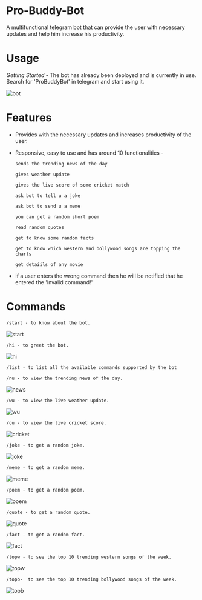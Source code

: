 # Pro-Buddy-Bot
A multifunctional telegram bot that can provide the user with necessary updates and help him increase his productivity.

# Usage

 *Getting Started* - The bot has already been deployed and is currently in use. Search for 'ProBuddyBot' in telegram and start using it.
 
![bot](https://user-images.githubusercontent.com/89451392/161108890-523c9fe6-e41c-46ea-adbf-70789ff2ba0f.png)
 
 
# Features

  - Provides with the necessary updates and increases productivity of the user.

  - Responsive, easy to use and has around 10 functionalities -

        sends the trending news of the day

        gives weather update

        gives the live score of some cricket match

        ask bot to tell u a joke

        ask bot to send u a meme

        you can get a random short poem 

        read random quotes

        get to know some random facts

        get to know which western and bollywood songs are topping the charts
        
        get detaiils of any movie
        
 - If a user enters the wrong command then he will be notified that he entered the 'Invalid command!'

# Commands
              
    /start - to know about the bot.
    
   ![start](https://user-images.githubusercontent.com/89451392/161107687-e7ea9587-2a50-46a9-81c7-60e420fc058d.png)

    /hi - to greet the bot.
    
   ![hi](https://user-images.githubusercontent.com/89451392/161107754-5f41e4c9-bbb7-43fc-9c9b-977c498f4097.png)
   
    /list - to list all the available commands supported by the bot

    /nu - to view the trending news of the day.
    
   ![news](https://user-images.githubusercontent.com/89451392/161107770-da2a9377-3dbd-4e25-b294-8ee5f005ba00.png)

    /wu - to view the live weather update.
    
   ![wu](https://user-images.githubusercontent.com/89451392/161107780-f414b812-ac59-4f3f-8e40-66c021965a9b.png)

    /cu - to view the live cricket score.
    
   ![cricket](https://user-images.githubusercontent.com/89451392/161107786-b79bf3d3-f10c-499b-aa92-55c4509da318.png)

    /joke - to get a random joke.
    
   ![joke](https://user-images.githubusercontent.com/89451392/161107805-580290f3-77ce-4d59-80f4-c0911b773cbb.png)

    /meme - to get a random meme.
    
   ![meme](https://user-images.githubusercontent.com/89451392/161107810-597f3d97-cb9f-4afc-bdbd-27561bf32c45.png)

    /poem - to get a random poem.
    
   ![poem](https://user-images.githubusercontent.com/89451392/161107839-2e759c48-f521-4cc2-8f28-7c80ee2e6ebd.png)

    /quote - to get a random quote.
    
   ![quote](https://user-images.githubusercontent.com/89451392/161107855-a883b35a-43e3-43f7-b91d-97e18f66ea24.png)

    /fact - to get a random fact.
    
   ![fact](https://user-images.githubusercontent.com/89451392/161107869-c5c462d3-0298-4df4-9766-824b2adda0b1.png)
    
    /topw - to see the top 10 trending western songs of the week.
    
   ![topw](https://user-images.githubusercontent.com/89451392/161107885-f5370c92-8ad0-4fe5-a00c-6298b9ab2044.png)

    /topb-  to see the top 10 trending bollywood songs of the week.
    
   ![topb](https://user-images.githubusercontent.com/89451392/161107895-c89c809c-f3cc-4c28-93e4-01e659958404.png)


